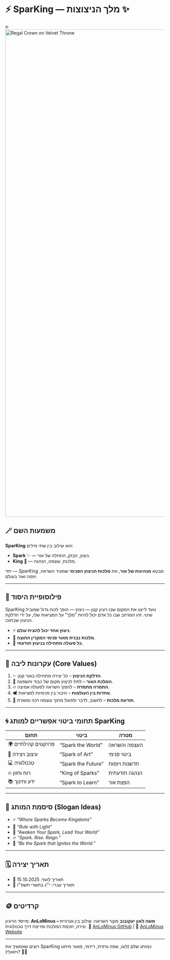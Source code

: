 # ⚡ SparKing — מלך הניצוצות ✨
ת
<img width="1024" height="1536" alt="Regal Crown on Velvet Throne" src="https://github.com/user-attachments/assets/2654582a-dd21-4283-a63a-8267b1c95cee" />


## 🪄 משמעות השם

**SparKing** הוא שילוב בין שתי מילים:

* **Spark** ✨ — ניצוץ, הבזק, התחלה של אור.
* **King** 👑 — מלכות, עוצמה, הנהגה.

יחד — *SparKing* מבטא **מנהיגות של אור**, את **מלכות הניצוץ הפנימי** שמעיר השראה, יוזמה ואור בעולם.

---

## 🌟 פילוסופיית היסוד

SparKing נועד לייצג את המקום שבו רעיון קטן — ניצוץ — הופך לכוח גדול שמוביל שינוי.
זהו המרחב שבו כל אדם יכול להיות "מלך" על המציאות שלו, על ידי הדלקת הניצוץ שבתוכו.

* ⚡ **ניצוץ אחד יכול להצית עולם**.
* 👑 **מלכות נבנית מאור פנימי המקרין החוצה**.
* 🧭 **כל פעולה מתחילה בניצוץ תודעתי.**

---

## 🧱 עקרונות ליבה (Core Values)

1. ✨ **הדלקת הניצוץ** – כל יצירה מתחילה באור קטן.
2. 👑 **המלכת האור** – לתת לניצוץ מקום של כבוד והשפעה.
3. 🔥 **התמרה מתמדת** – להפוך השראה לפעולה אמיצה.
4. 🕊 **אחדות בין העולמות** – חיבור בין פנימיות למציאות.
5. 🧠 **תודעת מלכות** – לחשוב, לדבר ולפעול מתוך עוצמה רכה ומוארת.

---

## 🌀 תחומי ביטוי אפשריים למותג SparKing

| תחום                 | ביטוי              | מטרה          |
| -------------------- | ------------------ | ------------- |
| 🌍 פרויקטים קהילתיים | “Spark the World”  | העצמה והשראה  |
| 🎨 עיצוב ויצירה      | “Spark of Art”     | ביטוי פנימי   |
| 💻 טכנולוגיה         | “Spark the Future” | חדשנות ויזמות |
| 🔥 רוח וחזון         | “King of Sparks”   | הנהגה תודעתית |
| 📚 ידע וחינוך        | “Spark to Learn”   | הפצת אור      |

---

## 🧭 סיסמת המותג (Slogan Ideas)

* ⚡ *“Where Sparks Become Kingdoms”*
* 👑 *“Rule with Light”*
* 🌟 *“Awaken Your Spark, Lead Your World”*
* 🔥 *“Spark. Rise. Reign.”*
* 🌠 *“Be the Spark that Ignites the World.”*

---

## 🗓 תאריך יצירה

* 📅 תאריך לועזי: 15.10.2025
* 📅 תאריך עברי: י״ג בתשרי תשפ״ו

---

## 🪙 קרדיטים

מייסד הרעיון: **AnLoMinus – משה לאון יעקובוב**
מקור השראה: שילוב בין אנרגיית יצירה, חכמת המלכות ופריצת דרך טכנולוגית.
🔗 [AnLoMinus GitHub](https://github.com/AnLoMinus) | 🔗 [AnLoMinus Website](https://anlominus.github.io)

---

רוצים שאמשיך את SparKing כמותג שלם (לוגו, שפה גרפית, רידמי, מאגר מיתוג ויזואלי)? 🧠✨
